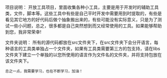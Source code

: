 


项目说明：
    开放工具项目，里面收集各种小工具，主要是用于开发时的辅助工具类，文件，脚本等。这些工具中有些是自己平时开发中需要用到时提取的，有些是看见其它地方的好代码后做个抽象搬出来的，有些可能没有实际意义，只是为了测试一些小问题，总之，很多都是自己突然想到而又经常使用的工具。如果能够帮助到您，我非常荣幸!
    
文件夹说明：
    所有的源代码都放在src文件夹下，在src文件夹下会分开语言，每种语言的工具类单独占一个文件夹，如果有工具类需要第三方的包支持，请在libs文件夹下建立一个单独的以您所使用的语言作为文件名的文件夹，并将支持包放在该文件夹下。

    
    总之一点，我需要学习，也在不断学习，加油！
